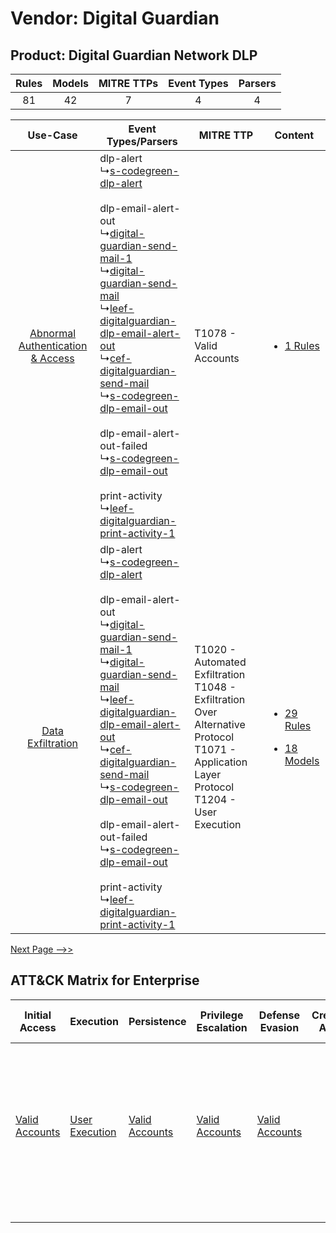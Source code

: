 Vendor: Digital Guardian
========================
Product: Digital Guardian Network DLP
-------------------------------------
| Rules | Models | MITRE TTPs | Event Types | Parsers |
|:-----:|:------:|:----------:|:-----------:|:-------:|
|  81   |   42   |     7      |      4      |    4    |

|    Use-Case    | Event Types/Parsers    | MITRE TTP    | Content    |
|:----:| ---- | ---- | ---- |
| [Abnormal Authentication & Access](../../../UseCases/uc_abnormal_authentication_&_access.md) |  dlp-alert<br> ↳[s-codegreen-dlp-alert](Ps/pC_scodegreendlpalert.md)<br><br> dlp-email-alert-out<br> ↳[digital-guardian-send-mail-1](Ps/pC_digitalguardiansendmail1.md)<br> ↳[digital-guardian-send-mail](Ps/pC_digitalguardiansendmail.md)<br> ↳[leef-digitalguardian-dlp-email-alert-out](Ps/pC_leefdigitalguardiandlpemailalertout.md)<br> ↳[cef-digitalguardian-send-mail](Ps/pC_cefdigitalguardiansendmail.md)<br> ↳[s-codegreen-dlp-email-out](Ps/pC_scodegreendlpemailout.md)<br><br> dlp-email-alert-out-failed<br> ↳[s-codegreen-dlp-email-out](Ps/pC_scodegreendlpemailout.md)<br><br> print-activity<br> ↳[leef-digitalguardian-print-activity-1](Ps/pC_leefdigitalguardianprintactivity1.md)<br> | T1078 - Valid Accounts<br>    | [<ul><li>1 Rules</li></ul>](RM/r_m_digital_guardian_digital_guardian_network_dlp_Abnormal_Authentication_&_Access.md)    |
|    [Data Exfiltration](../../../UseCases/uc_data_exfiltration.md)    |  dlp-alert<br> ↳[s-codegreen-dlp-alert](Ps/pC_scodegreendlpalert.md)<br><br> dlp-email-alert-out<br> ↳[digital-guardian-send-mail-1](Ps/pC_digitalguardiansendmail1.md)<br> ↳[digital-guardian-send-mail](Ps/pC_digitalguardiansendmail.md)<br> ↳[leef-digitalguardian-dlp-email-alert-out](Ps/pC_leefdigitalguardiandlpemailalertout.md)<br> ↳[cef-digitalguardian-send-mail](Ps/pC_cefdigitalguardiansendmail.md)<br> ↳[s-codegreen-dlp-email-out](Ps/pC_scodegreendlpemailout.md)<br><br> dlp-email-alert-out-failed<br> ↳[s-codegreen-dlp-email-out](Ps/pC_scodegreendlpemailout.md)<br><br> print-activity<br> ↳[leef-digitalguardian-print-activity-1](Ps/pC_leefdigitalguardianprintactivity1.md)<br> | T1020 - Automated Exfiltration<br>T1048 - Exfiltration Over Alternative Protocol<br>T1071 - Application Layer Protocol<br>T1204 - User Execution<br> | [<ul><li>29 Rules</li></ul><ul><li>18 Models</li></ul>](RM/r_m_digital_guardian_digital_guardian_network_dlp_Data_Exfiltration.md) |
[Next Page -->>](2_ds_digital_guardian_digital_guardian_network_dlp.md)

ATT&CK Matrix for Enterprise
----------------------------
| Initial Access                                                      | Execution                                                           | Persistence                                                         | Privilege Escalation                                                | Defense Evasion                                                     | Credential Access | Discovery | Lateral Movement | Collection | Command and Control                                                             | Exfiltration                                                                                                                                                                                                                                                                                                                                                                                                          | Impact |
| ------------------------------------------------------------------- | ------------------------------------------------------------------- | ------------------------------------------------------------------- | ------------------------------------------------------------------- | ------------------------------------------------------------------- | ----------------- | --------- | ---------------- | ---------- | ------------------------------------------------------------------------------- | --------------------------------------------------------------------------------------------------------------------------------------------------------------------------------------------------------------------------------------------------------------------------------------------------------------------------------------------------------------------------------------------------------------------- | ------ |
| [Valid Accounts](https://attack.mitre.org/techniques/T1078)<br><br> | [User Execution](https://attack.mitre.org/techniques/T1204)<br><br> | [Valid Accounts](https://attack.mitre.org/techniques/T1078)<br><br> | [Valid Accounts](https://attack.mitre.org/techniques/T1078)<br><br> | [Valid Accounts](https://attack.mitre.org/techniques/T1078)<br><br> |                   |           |                  |            | [Application Layer Protocol](https://attack.mitre.org/techniques/T1071)<br><br> | [Exfiltration Over Alternative Protocol](https://attack.mitre.org/techniques/T1048)<br><br>[Exfiltration Over Alternative Protocol: Exfiltration Over Unencrypted/Obfuscated Non-C2 Protocol](https://attack.mitre.org/techniques/T1048/003)<br><br>[Exfiltration Over Physical Medium](https://attack.mitre.org/techniques/T1052)<br><br>[Automated Exfiltration](https://attack.mitre.org/techniques/T1020)<br><br> |        |